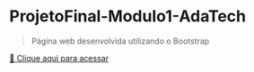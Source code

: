 ﻿# ProjetoFinal-Modulo1-AdaTech
> Página web desenvolvida utilizando o Bootstrap

[🔗 Clique aqui para acessar](https://gyanribeiro.netlify.app/)
